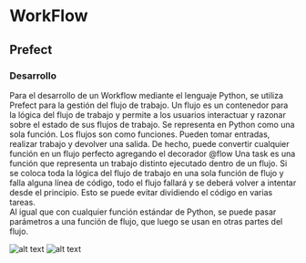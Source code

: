 # WorkFlow
## Prefect
### Desarrollo

Para el desarrollo de un Workflow mediante el lenguaje Python, se utiliza Prefect para la gestión del flujo de trabajo. 
Un flujo es un contenedor para la lógica del flujo de trabajo y permite a los usuarios interactuar y razonar sobre el estado de sus flujos de trabajo. Se representa en Python como una sola función.
Los flujos son como funciones. Pueden tomar entradas, realizar trabajo y devolver una salida. De hecho, puede convertir cualquier función en un flujo perfecto agregando el decorador @flow
Una task es una función que representa un trabajo distinto ejecutado dentro de un flujo. 
Si se coloca toda la lógica del flujo de trabajo en una sola función de flujo y falla alguna línea de código, todo el flujo fallará y se deberá volver a intentar desde el principio. Esto se puede evitar dividiendo el código en varias tareas.  
Al igual que con cualquier función estándar de Python, se puede pasar parámetros a una función de flujo, que luego se usan en otras partes del flujo. 


![alt text](https://github.com/TheoBM5/ComputacionTolerante/blob/main/Docker/src/image.png?raw=true)
![alt text](https://github.com/TheoBM5/ComputacionTolerante/blob/main/Docker/src/image.png?raw=true)

